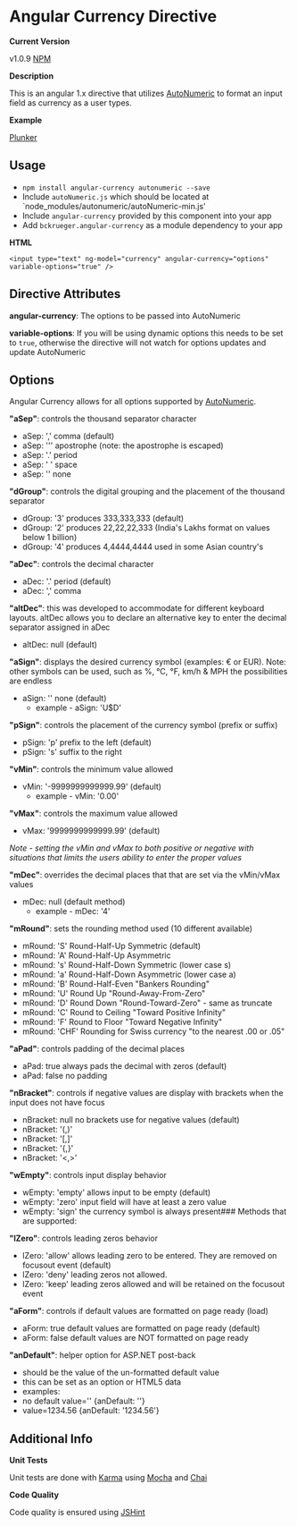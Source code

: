 # Angular Currency Directive
**Current Version**

v1.0.9 [NPM](https://www.npmjs.com/package/angular-currency)

**Description**

This is an angular 1.x directive that utilizes [AutoNumeric](https://github.com/BobKnothe/autoNumeric) to format an input field as currency as a user types.

**Example**

[Plunker](http://plnkr.co/edit/d8P1bY)

## Usage
* `npm install angular-currency autonumeric --save`
* Include `autoNumeric.js` which should be located at `node_modules/autonumeric/autoNumeric-min.js'
* Include `angular-currency` provided by this component into your app
* Add `bckrueger.angular-currency` as a module dependency to your app

**HTML**
```
<input type="text" ng-model="currency" angular-currency="options" variable-options="true" />
```

## Directive Attributes
**angular-currency**: The options to be passed into AutoNumeric

**variable-options**: If you will be using dynamic options this needs to be set to `true`, otherwise the directive will not watch for options updates and update AutoNumeric

## Options
Angular Currency allows for all options supported by [AutoNumeric](https://github.com/BobKnothe/autoNumeric#default-settings--supported-options).

**"aSep"**: controls the thousand separator character

-	aSep: ','	comma (default)
-	aSep: '\''	apostrophe (note: the apostrophe is escaped)
-	aSep: '.'	period
-	aSep: ' '	space
-	aSep: ''	none

**"dGroup"**: controls the digital grouping and the placement of the thousand separator

-	dGroup: '3'	 produces 333,333,333   (default)
-	dGroup: '2'	 produces 22,22,22,333 (India's Lakhs format on values below 1 billion)
-	dGroup: '4'	 produces 4,4444,4444 used in some Asian country's

**"aDec"**: controls the decimal character

-	aDec: '.'	period   (default)
-	aDec: ','	comma

**"altDec"**: this was developed to accommodate for different keyboard layouts. altDec allows you to declare an alternative key to enter the decimal separator assigned in aDec

-	altDec: null   (default)

**"aSign"**: displays the desired currency symbol (examples: &#8364; or EUR). Note: other symbols can be used, such as %, &deg;C, &deg;F, km/h & MPH the possibilities are endless

-	aSign: '' none   (default)
	- example - aSign: 'U$D' 

**"pSign"**: controls the placement of the currency symbol (prefix or suffix)

-	pSign: 'p' prefix to the left   (default)
-	pSign: 's' suffix to the right

**"vMin"**: controls the minimum value allowed

-	vMin: '-9999999999999.99'   (default)
	- example - vMin: '0.00'

**"vMax"**: controls the maximum value allowed

-	vMax: '9999999999999.99'   (default)

*Note - setting the vMin and vMax to both positive or negative with situations that limits the users ability to enter the proper values*  

**"mDec"**: overrides the decimal places that that are set via the vMin/vMax values

- 	mDec: null   (default method) 
	- example - mDec: '4'

**"mRound"**: sets the rounding method used (10 different available)

- 	mRound: 'S'	Round-Half-Up Symmetric   (default)
- 	mRound: 'A'	Round-Half-Up Asymmetric
- 	mRound: 's'	Round-Half-Down Symmetric (lower case s)
- 	mRound: 'a'	Round-Half-Down Asymmetric (lower case a)
- 	mRound: 'B'	Round-Half-Even "Bankers Rounding"
- 	mRound: 'U'	Round Up "Round-Away-From-Zero"
- 	mRound: 'D'	Round Down "Round-Toward-Zero" - same as truncate
- 	mRound: 'C'	Round to Ceiling "Toward Positive Infinity"
- 	mRound: 'F'	Round to Floor "Toward Negative Infinity"
- 	mRound: 'CHF'	Rounding for Swiss currency "to the nearest .00 or .05"

**"aPad"**: controls padding of the decimal places

- 	aPad: true		always pads the decimal with zeros (default)
- 	aPad: false  	no padding

**"nBracket"**: controls if negative values are display with brackets when the input does not have focus

-	nBracket: null	 no brackets use for negative values (default)
-	nBracket: '(,)'
-	nBracket: '[,]'
-	nBracket: '{,}'
-	nBracket: '<,>'

**"wEmpty"**: controls input display behavior

-	wEmpty: 'empty'	allows input to be empty   (default)
-	wEmpty: 'zero'	input field will have at least a zero value
-	wEmpty: 'sign'	the currency symbol is always present###  Methods that are supported:
    

**"lZero"**: controls leading zeros behavior

-	lZero: 'allow'	allows leading zero to be entered. They are removed on focusout event (default)
-	lZero: 'deny'	leading zeros not allowed.
-	lZero: 'keep'	leading zeros allowed and will be retained on the focusout event

**"aForm"**: controls if default values are formatted on page ready (load)

-	aForm: true	default values are formatted on page ready (default)
-	aForm: false	default values are NOT formatted on page ready

**"anDefault"**: helper option for ASP.NET post-back

- 	should be the value of the un-formatted default value
-	this can be set as an option or HTML5 data
-	examples:
-	no default value='' {anDefault: ''}
-	value=1234.56 {anDefault: '1234.56'}


## Additional Info
**Unit Tests**

Unit tests are done with [Karma](http://karma-runner.github.io/0.13/index.html) using [Mocha](https://mochajs.org/) and [Chai](http://chaijs.com/)

**Code Quality**

Code quality is ensured using [JSHint](http://jshint.com/)
